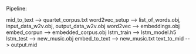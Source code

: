 Pipeline:

mid_to_text     --> quartet_corpus.txt
word2vec_setup  --> list_of_words.obj, input_data_w2v.obj, output_data_w2v.obj
word2vec        --> embeddings.obj
embed_corpun    --> embedded_corpus.obj
lstm_train      --> lstm_model.h5
lstm_test       --> new_music.obj
embed_to_text   --> new_music.txt
text_to_mid     --> output.mid
